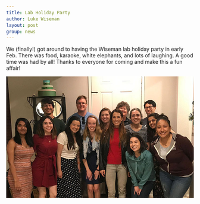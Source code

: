 ```yaml
---
title: Lab Holiday Party
author: Luke Wiseman
layout: post
group: news
---
```


We (finally!) got around to having the Wiseman lab holiday party in early Feb. There was food, karaoke, white elephants, and lots of laughing. A good time was had by all! Thanks to everyone for coming and make this a fun affair!

  <img src="/static/img/news/HolidayParty2020.jpg" alt="LetsParty!" class="img-responsive">
